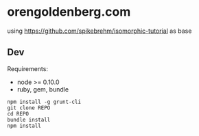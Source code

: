 # orengoldenberg.com

using https://github.com/spikebrehm/isomorphic-tutorial as base

## Dev

Requirements:

* node >= 0.10.0
* ruby, gem, bundle

```
npm install -g grunt-cli
git clone REPO
cd REPO
bundle install
npm install
```

